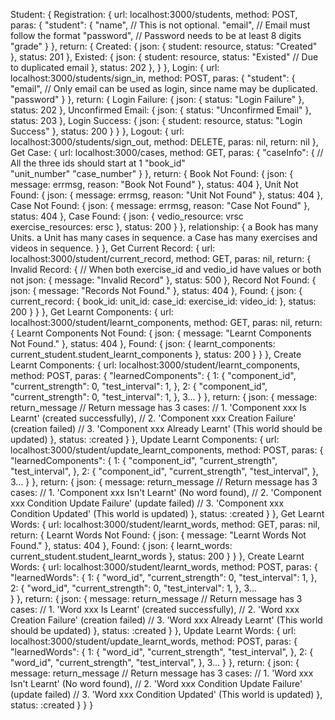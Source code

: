 Student: {
	Registration: {
		url: 	localhost:3000/students,
		method: POST,
		paras: {
			"student": {
				"name",			// This is not optional.
				"email", 		// Email must follow the format
				"password", 	// Password needs to be at least 8 digits
				"grade"
			}
		},
		return: {
			Created: {
				json: {
					student: resource, 
					status: "Created"
				}, 
				status: 201
			},
			Existed: {
				json: {
					student: resource, 
					status: "Existed"     // Due to duplicated email
				}, 
				status: 202
			},
		}
	},
	Login: {
		url:	localhost:3000/students/sign_in,
		method:	POST,
		paras: {
			"student": {
				"email", 				// Only email can be used as login, since name may be duplicated.
				"password"
			}
		},
		return: {
			Login Failure: {
				json: {
					status: "Login Failure"
				},
				status: 202
			},
			Unconfirmed Email: {
				json: {
					status: "Unconfirmed Email"
				}, 
				status: 203
			},
			Login Success: {
				json: {
					student: resource, 
					status: "Login Success"
				}, 
				status: 200
			}
		}
	},
	Logout: {
		url:	localhost:3000/students/sign_out,
		method: DELETE,
		paras: nil,
		return: nil
	},
	Get Case: {
		url:	localhost:3000/cases,
		method: GET,
		paras: {
			"caseInfo": {		// All the three ids should start at 1
				"book_id"		
				"unit_number"
				"case_number"
			}
		},
		return: {
			Book Not Found: {
				json: {
					message: errmsg, 
					reason: "Book Not Found"
				}, 
				status: 404
			},
			Unit Not Found: {
				json: {
					message: errmsg, 
					reason: "Unit Not Found"
				}, 
				status: 404
			},
			Case Not Found: {
				json: {
					message: errmsg,
					reason: "Case Not Found"
				}, 
				status: 404
			},
			Case Found: {
				json: {
				  vedio_resource: vrsc
				  exercise_resources: ersc
				}, 
				status: 200
			}
		},
		relationship: {
			a Book has many Units.
			a Unit has many cases in sequence.
			a Case has many exercises and videos in sequence.
		}
	},
	Get Current Record: {
		url:	localhost:3000/student/current_record,
		method:	GET,
		paras:	nil,
		return: {
			Invalid Record: {     	// When both exercise_id and vedio_id have values or both not
				json: {
					message: "Invalid Record"
				}, 
				status: 500
			},
			Record Not Found: {
				json: {
					message: "Records Not Found."
				}, 
				status: 404
			},
			Found: {
				json: {
			  	  current_record: {
			    	  book_id: 
			    	  unit_id: 
			    	  case_id: 
			    	  exercise_id: 
			    	  video_id:
			  	},
			  	status: 200
			}
		}
	},
	Get Learnt Components: {
		url:	localhost:3000/student/learnt_components,
		method: GET,
		paras:	nil,
		return: {
			Learnt Components Not Found: {
				json: {
					message: "Learnt Components Not Found."
				}, 
				status: 404
			},
			Found: {
				json: {
					learnt_components: current_student.student_learnt_components
				}, 
				status: 200
			}
		}
	},
	Create Learnt Components: {
		url: 	localhost:3000/student/learnt_components,
		method: POST,
		paras: {
			"learnedComponents": {
				1: {
					"component_id",
					"current_strength": 0,
					"test_interval": 1,
				},
				2: {
					"component_id",
					"current_strength": 0,
					"test_interval": 1,
				},
				3...
			}
		},
		return: {
			json: {
				message: return_message		// Return message has 3 cases: 
											// 1. 'Component xxx Is Learnt' (created successfully), 
											// 2. 'Component xxx Creation Failure' (creation failed)
											// 3. 'Component xxx Already Learnt' (This world should be updated)
			}, 
			status: :created
		}
	},
	Update Learnt Components: {
		url:	localhost:3000/student/update_learnt_components,
		method:	POST,
		paras: {
			"learnedComponents": {
				1: {
					"component_id",
					"current_strength",
					"test_interval",
				},
				2: {
					"component_id",
					"current_strength",
					"test_interval",
				},
				3...
			}
		},
		return: {
			json: {
				message: return_message		// Return message has 3 cases: 
											// 1. 'Component xxx Isn't Learnt' (No word found), 
											// 2. 'Component xxx Condition Update Failure' (update failed)
											// 3. 'Component xxx Condition Updated' (This world is updated)
			}, 
			status: :created
		}
	},
	Get Learnt Words: {
		url:	localhost:3000/student/learnt_words,
		method: GET,
		paras:	nil,
		return: {
			Learnt Words Not Found: {
				json: {
					message: "Learnt Words Not Found."
				},
				status: 404 
			},
			Found: {
				json: {
					learnt_words: current_student.student_learnt_words
				}, 
				status: 200
			}
		}
	},
	Create Learnt Words: {
		url:	localhost:3000/student/learnt_words,
		method: POST,
		paras: {
			"learnedWords": {
				1: {
					"word_id",
					"current_strength": 0,
					"test_interval": 1,
				},
				2: {
					"word_id",
					"current_strength": 0,
					"test_interval": 1,
				},
				3...		
			}
		},
		return: {
			json: {
				message: return_message		// Return message has 3 cases: 
											// 1. 'Word xxx Is Learnt' (created successfully), 
											// 2. 'Word xxx Creation Failure' (creation failed)
											// 3. 'Word xxx Already Learnt' (This world should be updated)
			}, 
			status: :created
		}
	},
	Update Learnt Words: {
		url:	localhost:3000/student/update_learnt_words,
		method:	POST,
		paras: {
			"learnedWords": {
				1: {
					"word_id",
					"current_strength",
					"test_interval",
				},
				2: {
					"word_id",
					"current_strength",
					"test_interval",
				},
				3...
			}
		},
		return: {
			json: {
				message: return_message		// Return message has 3 cases: 
											// 1. 'Word xxx Isn't Learnt' (No word found), 
											// 2. 'Word xxx Condition Update Failure' (update failed)
											// 3. 'Word xxx Condition Updated' (This world is updated)
			}, 
			status: :created
		}
	}
}